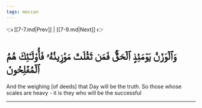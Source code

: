 ```yaml
---
tags: meccan
---
```


👈 [[7-7.md|Prev]] | [[7-9.md|Next]] 👉

# وَٱلۡوَزۡنُ يَوۡمَئِذٍ ٱلۡحَقُّۚ فَمَن ثَقُلَتۡ مَوَٰزِينُهُۥ فَأُوْلَـٰٓئِكَ هُمُ ٱلۡمُفۡلِحُونَ

And the weighing [of deeds] that Day will be the truth. So those whose scales are heavy - it is they who will be the successful

---

